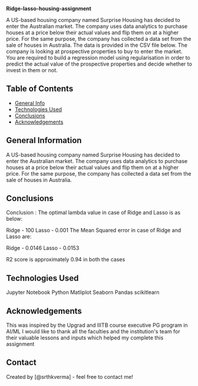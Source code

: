 **Ridge-lasso-housing-assignment**

A US-based housing company named Surprise Housing has decided to enter the Australian market. The company uses data analytics to purchase houses at a price below their actual values and flip them on at a higher price. For the same purpose, the company has collected a data set from the sale of houses in Australia. The data is provided in the CSV file below.
The company is looking at prospective properties to buy to enter the market. You are required to build a regression model using regularisation in order to predict the actual value of the prospective properties and decide whether to invest in them or not.


## Table of Contents
* [General Info](#general-information)
* [Technologies Used](#technologies-used)
* [Conclusions](#conclusions)
* [Acknowledgements](#acknowledgements)

<!-- You can include any other section that is pertinent to your problem -->

## General Information
A US-based housing company named Surprise Housing has decided to enter the Australian market. The company uses data analytics to purchase houses at a price below their actual values and flip them on at a higher price. For the same purpose, the company has collected a data set from the sale of houses in Australia.

## Conclusions

Conclusion : The optimal lambda value in case of Ridge and Lasso is as below:

Ridge - 100 Lasso - 0.001 The Mean Squared error in case of Ridge and Lasso are:

Ridge - 0.0146 Lasso - 0.0153

R2 score is approximately 0.94 in both the cases



## Technologies Used
Jupyter Notebook
Python
Matliplot
Seaborn
Pandas
scikitlearn



## Acknowledgements
This was inspired by the Upgrad and IIITB course executive PG program in AI/ML
I would like to thank all the faculties and the institution's team for their valuable lessons and inputs which helped my complete this assignment


## Contact
Created by [@srthkverma] - feel free to contact me!
